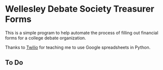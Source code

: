 Wellesley Debate Society Treasurer Forms
========================================

This is a simple program to help automate the process of filling out financial forms for a college debate organization.

Thanks to [Twilio](https://www.twilio.com/blog/2017/02/an-easy-way-to-read-and-write-to-a-google-spreadsheet-in-python.html) for teaching me to use Google spreadsheets in Python.

To Do
-----
